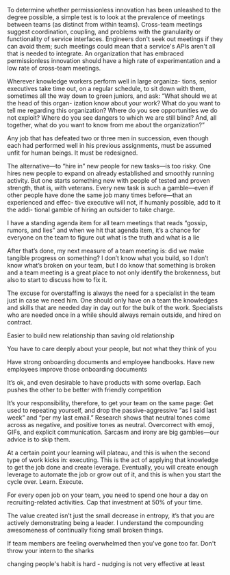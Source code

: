 To determine whether permissionless innovation has been unleashed to the degree possible, a simple test is to look at the prevalence of meetings between teams (as distinct from within teams). Cross-team meetings suggest coordination, coupling, and problems with the granularity or functionality of service interfaces. Engineers don't seek out meetings if they can avoid them; such meetings could mean that a service's APIs aren't all that is needed to integrate. An organization that has embraced permissionless innovation should have a high rate of experimentation and a low rate of cross-team meetings.

Wherever knowledge workers perform well in large organiza- tions, senior executives take time out, on a regular schedule, to sit down with them, sometimes all the way down to green juniors, and ask: “What should we at the head of this organ- ization know about your work? What do you want to tell me regarding this organization? Where do you see opportunities we do not exploit? Where do you see dangers to which we are still blind? And, all together, what do you want to know from me about the organization?”

 Any job that has defeated two or three men in succession, even though each had performed well in his previous assignments, must be assumed unfit for human beings. It must be redesigned.

The alternative—to “hire in” new people for new tasks—is too risky. One hires new people to expand on already established and smoothly running activity. But one starts something new with people of tested and proven strength, that is, with veterans. Every new task is such a gamble—even if other people have done the same job many times before—that an experienced and effec- tive executive will not, if humanly possible, add to it the addi- tional gamble of hiring an outsider to take charge.

I have a standing agenda item for all team meetings that reads “gossip, rumors, and lies” and when we hit that agenda item, it’s a chance for everyone on the team to figure out what is the truth and what is a lie

After that’s done, my next measure of a team meeting is: did we make tangible progress on something? I don’t know what you build, so I don’t know what’s broken on your team, but I do know that something is broken and a team meeting is a great place to not only identify the brokenness, but also to start to discuss how to fix it.

The excuse for overstaffing is always the need for a specialist in the team just in case we need him. One should only have on a team the knowledges and skills that are needed day in day out for the bulk of the work. Specialists who are needed once in a while should always remain outside, and hired on contract.

Easier to build new relationship than saving old relationship

You have to care deeply about your people, but not what they think of you

Have strong onboarding documents and employee handbooks. Have new employees improve those onboarding documents

It’s ok, and even desirable to have products with some overlap. Each pushes the other to be better with friendly competition

 It’s your responsibility, therefore, to get your team on the same page: Get used to repeating yourself, and drop the passive-aggressive “as I said last week” and “per my last email.” Research shows that neutral tones come across as negative, and positive tones as neutral. Overcorrect with emoji, GIFs, and explicit communication. Sarcasm and irony are big gambles—our advice is to skip them. 

 At a certain point your learning will plateau, and this is when the second type of work kicks in: executing. This is the act of applying that knowledge to get the job done and create leverage. Eventually, you will create enough leverage to automate the job or grow out of it, and this is when you start the cycle over. Learn. Execute.

For every open job on your team, you need to spend one hour a day on recruiting-related activities. Cap that investment at 50% of your time. 

The value created isn’t just the small decrease in entropy, it’s that you are actively demonstrating being a leader. I understand the compounding awesomeness of continually fixing small broken things.

If team members are feeling overwhelmed then you've gone too far. Don't throw your intern to the sharks

changing people's habit is hard - nudging is not very effective at least
